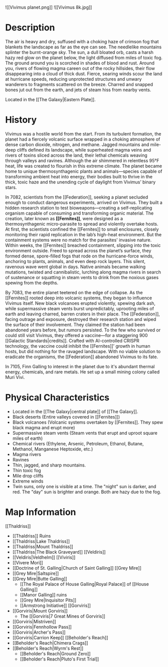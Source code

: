 ![[Vivimus planet.png]]
![[Vivimus 8k.jpg]]

# Description
The air is heavy and dry, suffused with a choking haze of crimson fog that blankets the landscape as far as the eye can see. The needlelike mountains splinter the burnt-orange sky. The sun, a dull bloated orb, casts a harsh hazy red glow on the planet below, the light diffused from miles of toxic fog. The ground around you is scorched in shades of blood and rust. Around you, rivers of flowing magma careen out of the rocky hillsides, their flow disappearing into a cloud of thick dust. Fierce, searing winds scour the land at hurricane speeds, reducing unprotected structures and unwary wanderers to fragments scattered on the breeze. Charred and snapped bones jut out from the earth, and jets of steam hiss from nearby vents.

Located in the [[The Galaxy|Eastern Plate]]. 
# History
Vivimus was a hostile world from the start. From its turbulent formation, the planet had a fiercely volcanic surface wrapped in a choking atmosphere of dense carbon dioxide, nitrogen, and methane. Jagged mountains and mile-deep cliffs defined its landscape, while superheated magma veins and rivers of toxins sliced across the land, their lethal chemicals weaving through valleys and ravines. Although the air shimmered in relentless 95°F heat, life was created to flourish in this extreme climate. The planet became home to unique thermosynthagenic plants and animals—species capable of transforming ambient heat into energy, their bodies built to thrive in the thick, toxic haze and the unending cycle of daylight from Vivimus’ binary stars.

In 7082, scientists from the [[Federation]], seeking a planet secluded enough to conduct dangerous experiments, arrived on Vivimus. They built a hidden research station to test bioweapons—creating a self-replicating organism capable of consuming and transforming organic material. The creation, later known as **[[Fernites]]**, were designed as a thermosynthagenic micro-parasite to spread and violently overtake hosts.
At first, the scientists confined the [[Fernites]] to small enclosures, closely monitoring their rapid replication in the lab’s high-heat environment. But the containment systems were no match for the parasites' invasive nature. Within weeks, the [[Fernites]] breached containment, slipping into the toxic environment outside. Freed to spread across the planet’s surface, they formed dense, spore-filled fogs that rode on the hurricane-force winds, anchoring to plants, animals, and even deep rock layers. This silent, ravenous wave went global in days. Native animals became walking mutations, twisted and cannibalistic, lurching along magma rivers in search of sustenance or squatting in steam vents to drink from the noxious gases spewing from the depths.

By 7083, the entire planet teetered on the edge of collapse. As the [[Fernites]] rooted deep into volcanic systems, they began to influence Vivimus itself. New black volcanoes erupted violently, spewing dark ash, while supermassive steam vents burst unpredictably, uprooting miles of earth and leaving charred, barren craters in their place. The [[Federation]], facing outrage and exposure, destroyed their research station and wiped the surface of their involvement. They claimed the station had been abandoned years before, but rumors persisted. To the few who survived or could still visit Vivimus, they offered a vaccine—for a staggering 900 [[Galactic Standards|credits]]. Crafted with AI-controlled CRISPR technology, the vaccine could inhibit the [[Fernites]]’ growth in human hosts, but did nothing for the ravaged landscape. With no viable solution to eradicate the organisms, the [[Federation]] abandoned Vivimus to its fate.

In 7105, Finn Galling to interest in the planet due to it's abundant thermal energy, chemicals, and rare metals. He set up a small mining colony called Muri Vivi. 

# Physical Characteristics
- Located in the [[The Galaxy|central plate]] of [[The Galaxy]]. 
- Black deserts (Entire valleys covered in [[Fernites]])
- Black volcanoes (Volcanic systems overtaken by [[Fernites]]. They spew black magma and erupt more)
- Supermassive steam vents (Steam vents that erupt and uproot square miles of earth)
- Chemical rivers (Ethylene, Arsenic, Petroleum, Ethanol, Butane, Methanol, Manganese Heptoxide, etc.)
- Magma rivers
- Ravines
- Thin, jagged, and sharp mountains. 
- Thin toxic fog
- Mile drop cliffs
- Extreme winds
- Twin suns, only one is visible at a time. The "night" sun is darker, and red. The "day" sun is brighter and orange. Both are hazy due to the fog.

# Map Information
[[Thaldriss]]
- [[Thaldriss]] Ruins
- [[Thaldriss|Lake Thaldriss]]
- [[Thaldriss|Mount Thaldriss]]
- [[Thaldriss|The Black Graveyard]]
[[Veldiris]] 
- [[Veldiris|Veldhelm]]
[[Viviris]]
- [[Vivere Mori]]
- [[Doctrine of St. Galling|Church of Saint Galling]]
[[Grey Mire]]
- [[Grey Mire|Saltspire]]
- [[Grey Mire|Butte Galling]]
	- [[The Royal Palace of House Galling|Royal Palace]] of [[House Galling]]
	- [[Manor Galling]] ruins
	- [[Grey Mire|Inquisitor Pits]]
	- [[Armstrong Initiative]]
[[Gorviris]]
- [[Gorviris|Mount Gorviris]]
	- The [[Gorviris|7 Great Mines of Gorviris]]
- [[Gorviris|Mistriven]]
- [[Gorviris|Fennhollow Pass]] 
- [[Gorviris|Archer's Pass]]
- [[Gorviris|Carrion Keep]]
[[Beholder's Reach]]
- [[Beholder's Reach|Chimera Crags]]
- [[Beholder's Reach|Wyrm's Rest]]
	- [[Beholder's Reach|Ground Zero]]
	- [[Beholder's Reach|Pluto's First Trial]]

